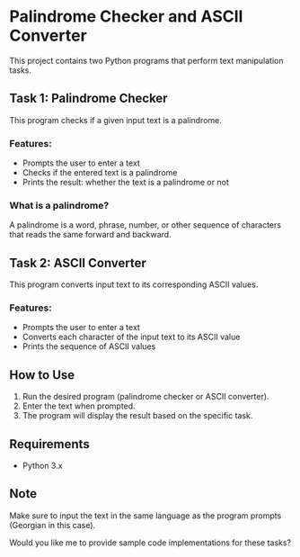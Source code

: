 # Palindrome Checker and ASCII Converter

This project contains two Python programs that perform text manipulation tasks.

## Task 1: Palindrome Checker

This program checks if a given input text is a palindrome.

### Features:
- Prompts the user to enter a text
- Checks if the entered text is a palindrome
- Prints the result: whether the text is a palindrome or not

### What is a palindrome?
A palindrome is a word, phrase, number, or other sequence of characters that reads the same forward and backward.

## Task 2: ASCII Converter

This program converts input text to its corresponding ASCII values.

### Features:
- Prompts the user to enter a text
- Converts each character of the input text to its ASCII value
- Prints the sequence of ASCII values

## How to Use

1. Run the desired program (palindrome checker or ASCII converter).
2. Enter the text when prompted.
3. The program will display the result based on the specific task.

## Requirements

- Python 3.x

## Note

Make sure to input the text in the same language as the program prompts (Georgian in this case).

Would you like me to provide sample code implementations for these tasks?